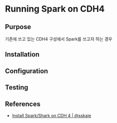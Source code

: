 # Running Spark on CDH4

## Purpose
기존에 쓰고 있는 CDH4 구성에서 Spark를 쓰고자 하는 경우

## Installation

## Configuration

## Testing

## References
* [Install Spark/Shark on CDH 4 | @sskaje](https://sskaje.me/2014/02/install-spark-shark-cdh-4/)
